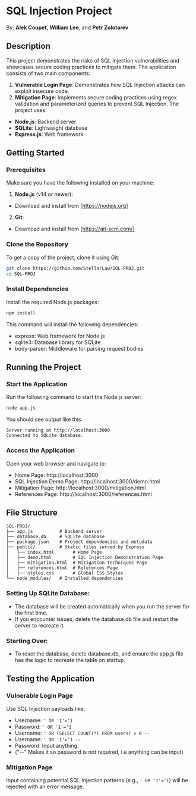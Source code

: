 # SQL Injection Project
By:
   **Alek Coupet**, **William Lee**, and **Petr Zolotarev**

## Description
This project demonstrates the risks of SQL Injection vulnerabilities and showcases secure coding practices to mitigate them. The application consists of two main components:
1. **Vulnerable Login Page**: Demonstrates how SQL Injection attacks can exploit insecure code.
2. **Mitigation Page**: Implements secure coding practices using regex validation and parameterized queries to prevent SQL Injection.
The project uses:
- **Node.js**: Backend server
- **SQLite**: Lightweight database
- **Express.js**: Web framework
## Getting Started
### Prerequisites
Make sure you have the following installed on your machine:
1. **Node.js** (v14 or newer):
- Download and install from [https://nodejs.org]
2. **Git**:
- Download and install from [https://git-scm.com/]
### Clone the Repository
To get a copy of the project, clone it using Git:
```bash
git clone https://github.com/StellarLaw/SQL-PROJ.git
cd SQL-PROJ
```
### Install Dependencies
Install the required Node.js packages:
```bash
npm install
```
This command will install the following dependencies:
- express: Web framework for Node.js
- sqlite3: Database library for SQLite
- body-parser: Middleware for parsing request bodies
## Running the Project
### Start the Application
Run the following command to start the Node.js server:
```bash
node app.js
```
You should see output like this:
```
Server running at http://localhost:3000
Connected to SQLite database.
```
### Access the Application
Open your web browser and navigate to:
- Home Page: http://localhost:3000
- SQL Injection Demo Page: http://localhost:3000/demo.html
- Mitigation Page: http://localhost:3000/mitigation.html
- References Page: http://localhost:3000/references.html
## File Structure
```
SQL-PROJ/
├── app.js          # Backend server
├── database.db     # SQLite database
├── package.json    # Project dependencies and metadata
├── public/         # Static files served by Express
│   ├── index.html       # Home Page
│   ├── demo.html        # SQL Injection Demonstration Page
│   ├── mitigation.html  # Mitigation Techniques Page
│   ├── references.html  # References Page
│   ├── styles.css       # Global CSS Styles
└── node_modules/   # Installed dependencies
```
### Setting Up SQLite Database:
- The database will be created automatically when you run the server for the first time.
- If you encounter issues, delete the database.db file and restart the server to recreate it.
### Starting Over:
- To reset the database, delete database.db, and ensure the app.js file has the logic to recreate the table on startup.

## Testing the Application
### Vulnerable Login Page
Use SQL Injection payloads like:
- Username: `' OR '1'='1`
- Password: `' OR '1'='1`
- Username: ` ' OR (SELECT COUNT(*) FROM users) > 0 -- `
- Username: `' OR '1'='1 -- `
- Password: Input anything.
- ("--" Makes it so password is not required, i.e anything can be input)
### Mitigation Page
Input containing potential SQL Injection patterns (e.g., `' OR '1'='1`) will be rejected with an error message.
